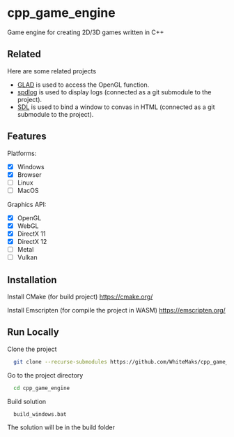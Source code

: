 # cpp_game_engine
Game engine for creating 2D/3D games written in C++

## Related

Here are some related projects

* [GLAD](https://glad.dav1d.de/) is used to access the OpenGL function.
* [spdlog](https://github.com/gabime/spdlog.git) is used to display logs (connected as a git submodule to the project).
* [SDL](https://github.com/libsdl-org/SDL.git) is used to bind a window to convas in HTML (connected as a git submodule to the project).

## Features

Platforms:
- [x]  Windows
- [x]  Browser
- [ ]  Linux
- [ ]  MacOS

Graphics API:
- [x]  OpenGL
- [x]  WebGL
- [x]  DirectX 11
- [x]  DirectX 12
- [ ]  Metal
- [ ]  Vulkan

## Installation

Install CMake (for build project) https://cmake.org/

Install Emscripten (for compile the project in WASM) https://emscripten.org/   

## Run Locally

Clone the project

```bash
  git clone --recurse-submodules https://github.com/WhiteMaks/cpp_game_engine.git
```

Go to the project directory

```bash
  cd cpp_game_engine
```

Build solution

```bash
  build_windows.bat
```
The solution will be in the build folder
